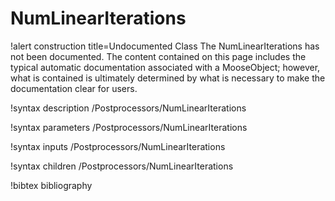 <!-- MOOSE Documentation Stub: Remove this when content is added. -->

# NumLinearIterations

!alert construction title=Undocumented Class
The NumLinearIterations has not been documented. The content contained on this page includes the
typical automatic documentation associated with a MooseObject; however, what is contained is
ultimately determined by what is necessary to make the documentation clear for users.

!syntax description /Postprocessors/NumLinearIterations

!syntax parameters /Postprocessors/NumLinearIterations

!syntax inputs /Postprocessors/NumLinearIterations

!syntax children /Postprocessors/NumLinearIterations

!bibtex bibliography
